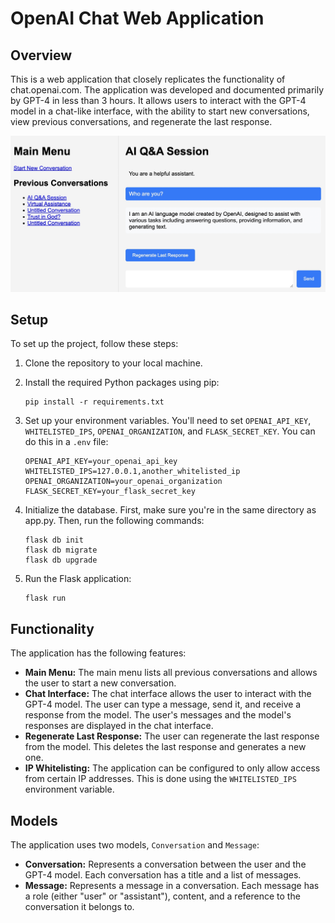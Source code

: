 # OpenAI Chat Web Application

## Overview

This is a web application that closely replicates the functionality of chat.openai.com. The application was developed and documented primarily by GPT-4 in less than 3 hours. It allows users to interact with the GPT-4 model in a chat-like interface, with the ability to start new conversations, view previous conversations, and regenerate the last response.

![Screenshot of the application](./demo.jpeg)

## Setup

To set up the project, follow these steps:

1. Clone the repository to your local machine.
2. Install the required Python packages using pip:

    ```
    pip install -r requirements.txt
    ```

3. Set up your environment variables. You'll need to set `OPENAI_API_KEY`, `WHITELISTED_IPS`, `OPENAI_ORGANIZATION`, and `FLASK_SECRET_KEY`. You can do this in a `.env` file:

    ```
    OPENAI_API_KEY=your_openai_api_key
    WHITELISTED_IPS=127.0.0.1,another_whitelisted_ip
    OPENAI_ORGANIZATION=your_openai_organization
    FLASK_SECRET_KEY=your_flask_secret_key
    ```



4. Initialize the database. First, make sure you're in the same directory as app.py. Then, run the following commands:
    ```
    flask db init
    flask db migrate
    flask db upgrade
    ```

5. Run the Flask application:

    ```
    flask run
    ```

## Functionality

The application has the following features:

- **Main Menu:** The main menu lists all previous conversations and allows the user to start a new conversation.
- **Chat Interface:** The chat interface allows the user to interact with the GPT-4 model. The user can type a message, send it, and receive a response from the model. The user's messages and the model's responses are displayed in the chat interface.
- **Regenerate Last Response:** The user can regenerate the last response from the model. This deletes the last response and generates a new one.
- **IP Whitelisting:** The application can be configured to only allow access from certain IP addresses. This is done using the `WHITELISTED_IPS` environment variable.

## Models

The application uses two models, `Conversation` and `Message`:

- **Conversation:** Represents a conversation between the user and the GPT-4 model. Each conversation has a title and a list of messages.
- **Message:** Represents a message in a conversation. Each message has a role (either "user" or "assistant"), content, and a reference to the conversation it belongs to.
